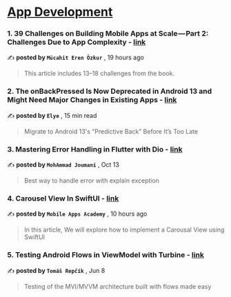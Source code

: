 
<h1><a href=https://medium.com/tag/mobile-app-development/recommended target="_blank" rel="noopener noreferrer">App Development</a></h1>
<h3>1. 39 Challenges on Building Mobile Apps at Scale — Part 2: Challenges Due to App Complexity - <a href=https://medium.com/digigeek/39-challenges-on-building-mobile-apps-at-scale-part-2-challenges-due-to-app-complexity-95d3698d65b3?source=tag_recommended_feed---------0-84----------mobile_app_development----------21ab248a_f055_472f_aee8_0c0ab8d7393c------- target="_blank" rel="noopener noreferrer">link</a></h3>

✍️ **posted by `Mücahit Eren Özkur`** <date> , 19 hours ago</date>

<blockquote>This article includes 13–18 challenges from the book.</blockquote>

<h3>2. The onBackPressed Is Now Deprecated in Android 13 and Might Need Major Changes in Existing Apps - <a href=https://medium.com/mobile-app-development-publication/migrate-to-android-13-predictive-back-soon-before-its-too-late-e1e1723f392?source=tag_recommended_feed---------1-107----------mobile_app_development----------21ab248a_f055_472f_aee8_0c0ab8d7393c------- target="_blank" rel="noopener noreferrer">link</a></h3>

✍️ **posted by `Elye`** <date> , 15 min read</date>

<blockquote>Migrate to Android 13's “Predictive Back” Before It’s Too Late</blockquote>

<h3>3. Mastering Error Handling in Flutter with Dio - <a href=https://medium.com/@mohammadjoumani/error-handling-in-flutter-a1dfe81a2e0?source=tag_recommended_feed---------2-85----------mobile_app_development----------21ab248a_f055_472f_aee8_0c0ab8d7393c------- target="_blank" rel="noopener noreferrer">link</a></h3>

✍️ **posted by `MohAmmad Joumani`** <date> , Oct 13</date>

<blockquote>Best way to handle error with explain exception</blockquote>

<h3>4. Carousel View In SwiftUI - <a href=https://medium.com/@mobileappsacademy/carousel-view-in-swiftui-ad8dd85e578b?source=tag_recommended_feed---------3-84----------mobile_app_development----------21ab248a_f055_472f_aee8_0c0ab8d7393c------- target="_blank" rel="noopener noreferrer">link</a></h3>

✍️ **posted by `Mobile Apps Academy`** <date> , 10 hours ago</date>

<blockquote>In this article, We will explore how to implement a Carousal View using SwiftUI</blockquote>

<h3>5. Testing Android Flows in ViewModel with Turbine - <a href=https://medium.com/proandroiddev/testing-android-flows-in-viewmodel-with-turbine-ea9bae7e811a?source=tag_recommended_feed---------4-107----------mobile_app_development----------21ab248a_f055_472f_aee8_0c0ab8d7393c------- target="_blank" rel="noopener noreferrer">link</a></h3>

✍️ **posted by `Tomáš Repčík`** <date> , Jun 8</date>

<blockquote>Testing of the MVI/MVVM architecture built with flows made easy</blockquote>

